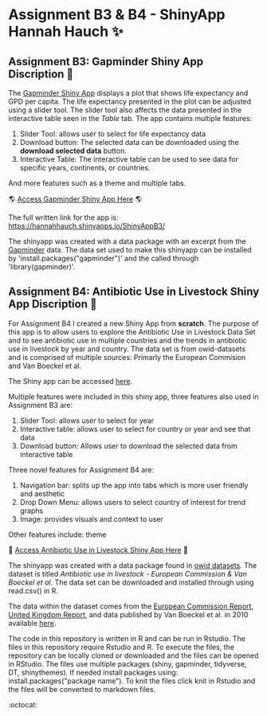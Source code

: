 # Assignment B3 & B4 - ShinyApp Hannah Hauch :sparkles:

## Assignment B3: Gapminder Shiny App Discription :page_with_curl:

The [Gapminder Shiny App](https://hannahhauch.shinyapps.io/ShinyAppB3/) displays a plot that shows life expectancy and GPD per capita. The life expectancy 
presented in the plot can be adjusted using a slider tool. The slider tool also affects the data presented in the interactive table seen in the *Table* tab.  The app contains multiple features:
1. Slider Tool: allows user to select for life expectancy data
2. Download button: The selected data can be downloaded using the **download selected data** button.  
3. Interactive Table: The interactive table can be used to see data for specific years, continents, or countries.

And more features such as a theme and multiple tabs.  

:earth_americas: [Access Gapminder Shiny App Here](https://hannahhauch.shinyapps.io/ShinyAppB3/) :earth_americas:

The full written link for the app is: https://hannahhauch.shinyapps.io/ShinyAppB3/

The shinyapp was created with a data package with an excerpt from the [Gapminder](https://www.gapminder.org/data/) data. The data set used to make this shinyapp can be installed by 'install.packages("gapminder")' and the called through 'library(gapminder)'.

## Assignment B4: Antibiotic Use in Livestock Shiny App Discription :pill: 

For Assignment B4 I created a new Shiny App from **scratch**. The purpose of this app is to allow users to explore the Antibiotic Use in Livestock Data Set and to see antibiotic use in multiple countries and the trends in antibiotic use in livestock by year and country. The data set is from owid-datasets and is comprised of multiple sources: Primarly the European Commision and Van Boeckel et al.

The Shiny app can be accessed [here](https://hannahhauch.shinyapps.io/AssignmentB4/). 

Multiple features were included in this shiny app, three features also used in Assignment B3 are:
1. Slider Tool:  allows user to select for year
2. Interactive table: allows user to select for country or year and see that data
3. Download button: Allows user to download the selected data from interactive table

Three novel features for Assignment B4 are: 
1. Navigation bar: splits up the app into tabs which is more user friendly and aesthetic
2. Drop Down Menu: allows users to select country of interest for trend graphs
3. Image: provides visuals and context to user

Other features include: theme

:cow2: [Access Antibiotic Use in Livestock Shiny App Here](https://hannahhauch.shinyapps.io/AssignmentB4/) :pig2:

The shinyapp was created with a data package found in [owid datasets](https://github.com/owid/owid-datasets/tree/master/datasets/Antibiotic%20use%20in%20livestock%20-%20European%20Commission%20%26%20Van%20Boeckel%20et%20al.). The dataset is titled *Antibiotic use in livestock - European Commission & Van Boeckel et al*. The data set can be downloaded and installed through using read.csv() in R.

The data within the dataset comes from the [European Commission Report](http://www.ema.europa.eu/docs/en_GB/document_library/Report/2017/10/WC500236750.pdf.), [United Kingdom Report](https://www.gov.uk/government/uploads/system/uploads/attachment_data/file/655403/_1274590_VARSS_2016_report.PDF), and data published by Van Boeckel et al. in 2010 available [here](http://www.pnas.org/content/112/18/5649.full.pdf ). 

The code in this repository is written in R and can be run in Rstudio. The files in this repository require Rstudio and R. To execute the files, the repository can be locally cloned or downloaded and the files can be opened in RStudio. The files use multiple packages (shiny, gapminder, tidyverse, DT, shinythemes). If needed install packages using: install.packages("package name"). To knit the files click knit in Rstudio and the files will be converted to markdown files.


:octocat:


